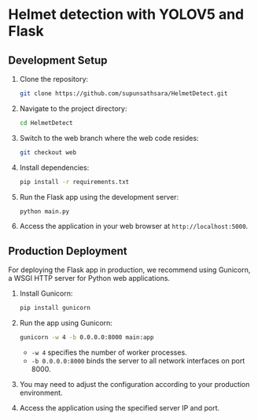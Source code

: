 # Helmet detection with YOLOV5 and Flask

## Development Setup

1. Clone the repository:
   ```bash
   git clone https://github.com/supunsathsara/HelmetDetect.git
   ```

2. Navigate to the project directory:
   ```bash
   cd HelmetDetect
   ```

3. Switch to the web branch where the web code resides:
    ```bash
   git checkout web
   ```

4. Install dependencies:
   ```bash
   pip install -r requirements.txt
   ```

5. Run the Flask app using the development server:
   ```bash
   python main.py
   ```

6. Access the application in your web browser at `http://localhost:5000`.

## Production Deployment

For deploying the Flask app in production, we recommend using Gunicorn, a WSGI HTTP server for Python web applications.

1. Install Gunicorn:
   ```bash
   pip install gunicorn
   ```

2. Run the app using Gunicorn:
   ```bash
   gunicorn -w 4 -b 0.0.0.0:8000 main:app
   ```

   - `-w 4` specifies the number of worker processes.
   - `-b 0.0.0.0:8000` binds the server to all network interfaces on port 8000.

3. You may need to adjust the configuration according to your production environment.

4. Access the application using the specified server IP and port.

  <br>
  <br>
